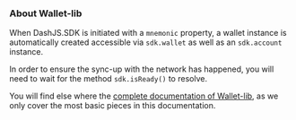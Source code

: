 ### About Wallet-lib 

When DashJS.SDK is initiated with a `mnemonic` property, a wallet instance is automatically created accessible via `sdk.wallet` as well as an `sdk.account` instance. 

In order to ensure the sync-up with the network has happened, you will need to wait for the method `sdk.isReady()` to resolve. 

You will find else where the [complete documentation of Wallet-lib](https://github.com/dashevo/wallet-lib), as we only cover the most basic pieces in this documentation.
